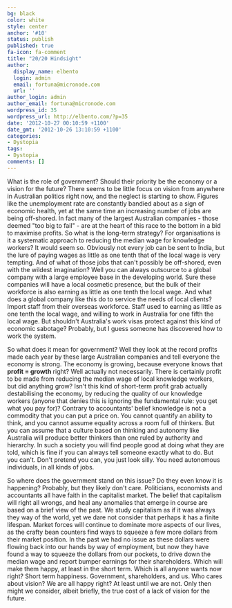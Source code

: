 ```yaml
---
bg: black
color: white
style: center
anchor: '#10'
status: publish
published: true
fa-icon: fa-comment
title: "20/20 Hindsight"
author:
  display_name: elbento
  login: admin
  email: fortuna@micronode.com
  url: ''
author_login: admin
author_email: fortuna@micronode.com
wordpress_id: 35
wordpress_url: http://elbento.com/?p=35
date: '2012-10-27 00:10:59 +1100'
date_gmt: '2012-10-26 13:10:59 +1100'
categories:
- Dystopia
tags:
- Dystopia
comments: []
---
```


What is the role of government? Should their priority be the economy or a vision for the future? There seems to be little focus on vision from anywhere in Australian politics right now, and the neglect is starting to show. Figures like the unemployment rate are constantly bandied about as a sign of economic health, yet at the same time an increasing number of jobs are being off-shored. In fact many of the largest Australian companies - those deemed "too big to fail" - are at the heart of this race to the bottom in a bid to maximise profits. So what is the long-term strategy? For organisations is it a systematic approach to reducing the median wage for knowledge workers? It would seem so. Obviously not every job can be sent to India, but the lure of paying wages as little as one tenth that of the local wage is very tempting. And of what of those jobs that can't possibly be off-shored, even with the wildest imagination? Well you can always outsource to a global company with a large employee base in the developing world. Sure these companies will have a local cosmetic presence, but the bulk of their workforce is also earning as little as one tenth the local wage. And what does a global company like this do to service the needs of local clients? Import staff from their overseas workforce. Staff used to earning as little as one tenth the local wage, and willing to work in Australia for one fifth the local wage. But shouldn't Australia's work visas protect against this kind of economic sabotage? Probably, but I guess someone has discovered how to work the system.

So what does it mean for government? Well they look at the record profits made each year by these large Australian companies and tell everyone the economy is strong. The economy is growing, because everyone knows that **profit = growth** right? Well actually not necessarily. There is certainly profit to be made from reducing the median wage of local knowledge workers, but did anything grow? Isn't this kind of short-term profit grab actually destabilising the economy, by reducing the quality of our knowledge workers (anyone that denies this is ignoring the fundamental rule: you get what you pay for)? Contrary to accountants' belief knowledge is not a commodity that you can put a price on. You cannot quantify an ability to think, and you cannot assume equality across a room full of thinkers. But you can assume that a culture based on thinking and autonomy like Australia will produce better thinkers than one ruled by authority and hierarchy. In such a society you will find people good at doing what they are told, which is fine if you can always tell someone exactly what to do. But you can't. Don't pretend you can, you just look silly. You need autonomous individuals, in all kinds of jobs.

So where does the government stand on this issue? Do they even know it is happening? Probably, but they likely don't care. Politicians, economists and accountants all have faith in the capitalist market. The belief that capitalism will right all wrongs, and heal any anomalies  that emerge in course are based on a brief view of the past. We study capitalism as if it was always they way of the world, yet we dare not consider that perhaps it has a finite lifespan. Market forces will continue to dominate more aspects of our lives, as the crafty bean counters find ways to squeeze a few more dollars from their market position. In the past we had no issue as these dollars were flowing back into our hands by way of employment, but now they have found a way to squeeze the dollars from our pockets, to drive down the median wage and report bumper earnings for their shareholders. Which will make them happy, at least in the short term. Which is all anyone wants now right? Short term happiness. Government, shareholders, and us. Who cares about vision? We are all happy right? At least until we are not. Only then might we consider, albeit briefly, the true cost of a lack of vision for the future.
